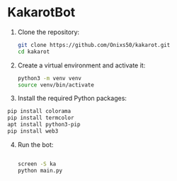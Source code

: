 # KakarotBot
1. Clone the repository:
    ```bash
    git clone https://github.com/Onixs50/kakarot.git
    cd kakarot
    ```

2. Create a virtual environment and activate it:
    ```bash
    python3 -m venv venv
    source venv/bin/activate
    ```

3. Install the required Python packages:
  ```bash
pip install colorama
pip install termcolor
apt install python3-pip 
pip install web3

  ```
4. Run the bot:
    ```bash

    screen -S ka
    python main.py
